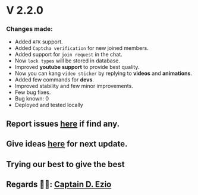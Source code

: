 # V 2.2.0
### Changes made:
- Added `AFK` support.
- Added `Captcha verification` for new joined members.
- Added support for `join request` in the chat.
- Now `lock types` will be stored in database.
- Improved **youtube support** to provide best quality.
- Now you can kang `video sticker` by replying to **videos** and **animations**.
- Added few commands for **devs**.
- Improved stability and few minor improvements.
- Few bug fixes.
- Bug known: 0
- Deployed and tested locally

## Report issues [here](https://github.com/Gojo-Bots/Gojo_Satoru/issues/new/choose) if find any.

## Give ideas [here](https://github.com/Gojo-Bots/Gojo_Satoru/discussions/new?category=ideas) for next update.

## Trying our best to give the best

## Regards 🧑‍💻: [Captain D. Ezio](https://github.com/iamgojoof6eyes)